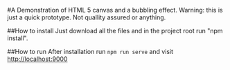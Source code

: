 #A Demonstration of HTML 5 canvas and a bubbling effect.
Warning: this is just a quick prototype. Not quallity assured or anything.

##How to install
Just download all the files and in the project root run "npm install".

##How to run
After installation run
```npm run serve``` and visit [http://localhost:9000](http://localhost:9000)